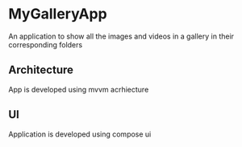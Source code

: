 # MyGalleryApp
An application to show all the images and videos in a gallery in their corresponding folders

## Architecture
App is developed using mvvm acrhiecture 

## UI 
Application is developed using compose ui 
